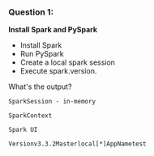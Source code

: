 ### Question 1: 

**Install Spark and PySpark** 

- Install Spark
- Run PySpark
- Create a local spark session
- Execute spark.version.

What's the output?

```
SparkSession - in-memory

SparkContext

Spark UI

Versionv3.3.2Masterlocal[*]AppNametest
```

